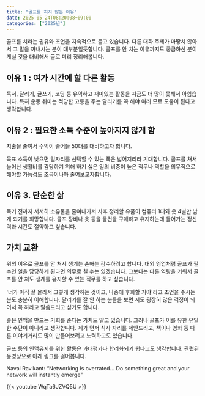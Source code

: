 ```yaml
---
title: "골프를 치지 않는 이유"
date: 2025-05-24T08:20:08+09:00
categories: ["2025년"]
---
```


골프를 치라는 권유와 조언을 지속적으로 듣고 있습니다. 다른 대화 주제가 마땅치 않아서 그 말을 꺼내시는 분이 대부분일듯합니다. 골프를 안 치는 이유까지도 궁금하신 분이 계실 것을 대비해서 글로 미리 정리해봅니다.

## 이유 1 : 여가 시간에 할 다른 활동

독서, 달리기, 글쓰기, 코딩 등 유익하고 재미있는 활동을 지금도 더 많이 못해서 아쉽습니다. 특히 운동 취미는 적당한 고통을 주는 달리기를 꼭 해야 여러 모로 도움이 된다고 생각합니다.

## 이유 2 : 필요한 소득 수준이 높아지지 않게 함

지출을 줄여서 수익이 줄어들 50대를 대비하고자 합니다.

목표 소득이 낮으면 일자리를 선택할 수 있는 폭은 넓어지리라 기대합니다. 골프를 쳐서 늘어난 생활비를 감당하기 위해 하기 싫은 일의 비중이 높은 직무나 역할을 의무적으로 해야할 가능성도 조금이나마 줄여보고자합니다.

## 이유 3. 단순한 삶

죽기 전까지 서서히 소유물을 줄여나가서 사후 정리할 유품이 컴퓨터 1대와 옷 4벌만 남게 되기를 희망합니다. 골프 장비나 옷 등을 물건을 구매하고 유지하는데 들어가는 정신력과 시간도 절약하고 싶습니다.

## 가치 교환

위의 이유로 골프를 안 쳐서 생기는 손해는 감수하려고 합니다. 대외 영업처럼 골프가 필수인 일을 담당하게 된다면 의무로 칠 수는 있겠습니다. 그보다는 다른 역량을 키워서 골프를 안 쳐도 생계를 유지할 수 있는 직무를 하고 싶습니다.

'너가 아직 잘 몰라서 그렇게 생각하는 것이고, 나중에 후회할 거야'라고 조언을 주시는 분도 충분히 이해합니다. 달리기를 잘 안 하는 분들을 보면 저도 굉장히 많은 걱정이 되어서 꼭 하라고 말씀드리고 싶기도 합니다.

좋은 인맥을 만드는 기회를 준다는 가치도 알고 있습니다.
그러나 골프가 이를 유한 유일한 수단이 아니라고 생각합니다.
제가 먼저 식사 자리를 제안드리고, 책이나 영화 등 다른 이야기거리도 많이 만들어보려고 노력하고도 있습니다.

골프 등의 인맥유지를 위한 활동은 과대평가나 합리화되기 쉽다고도 생각합니다. 관련된 동영상으로 아래 링크를 걸어봅니다.

Naval Ravikant: “Networking is overrated… Do something great and your network will instantly emerge"

{{< youtube WqTa6JZVQ5U >}}

